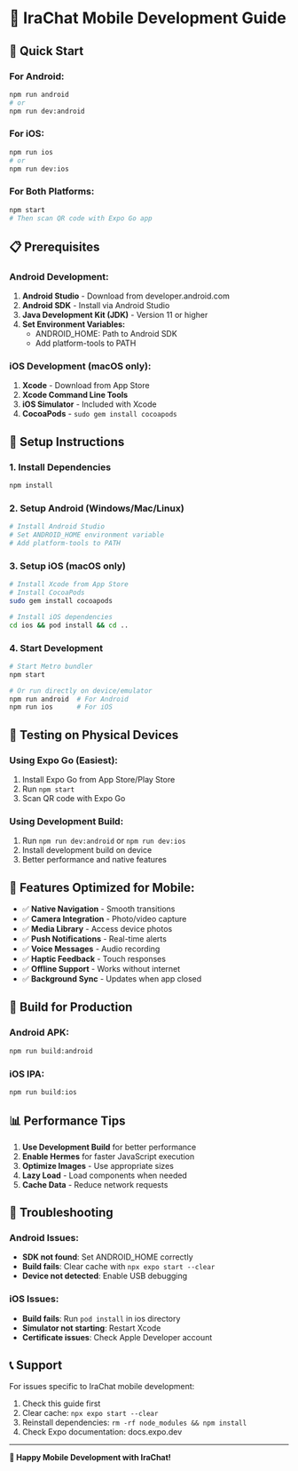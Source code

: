 # 📱 IraChat Mobile Development Guide

## 🚀 Quick Start

### For Android:

```bash
npm run android
# or
npm run dev:android
```

### For iOS:

```bash
npm run ios
# or
npm run dev:ios
```

### For Both Platforms:

```bash
npm start
# Then scan QR code with Expo Go app
```

## 📋 Prerequisites

### Android Development:

1. **Android Studio** - Download from developer.android.com
2. **Android SDK** - Install via Android Studio
3. **Java Development Kit (JDK)** - Version 11 or higher
4. **Set Environment Variables:**
   - ANDROID_HOME: Path to Android SDK
   - Add platform-tools to PATH

### iOS Development (macOS only):

1. **Xcode** - Download from App Store
2. **Xcode Command Line Tools**
3. **iOS Simulator** - Included with Xcode
4. **CocoaPods** - `sudo gem install cocoapods`

## 🔧 Setup Instructions

### 1. Install Dependencies

```bash
npm install
```

### 2. Setup Android (Windows/Mac/Linux)

```bash
# Install Android Studio
# Set ANDROID_HOME environment variable
# Add platform-tools to PATH
```

### 3. Setup iOS (macOS only)

```bash
# Install Xcode from App Store
# Install CocoaPods
sudo gem install cocoapods

# Install iOS dependencies
cd ios && pod install && cd ..
```

### 4. Start Development

```bash
# Start Metro bundler
npm start

# Or run directly on device/emulator
npm run android  # For Android
npm run ios      # For iOS
```

## 📱 Testing on Physical Devices

### Using Expo Go (Easiest):

1. Install Expo Go from App Store/Play Store
2. Run `npm start`
3. Scan QR code with Expo Go

### Using Development Build:

1. Run `npm run dev:android` or `npm run dev:ios`
2. Install development build on device
3. Better performance and native features

## 🎯 Features Optimized for Mobile:

- ✅ **Native Navigation** - Smooth transitions
- ✅ **Camera Integration** - Photo/video capture
- ✅ **Media Library** - Access device photos
- ✅ **Push Notifications** - Real-time alerts
- ✅ **Voice Messages** - Audio recording
- ✅ **Haptic Feedback** - Touch responses
- ✅ **Offline Support** - Works without internet
- ✅ **Background Sync** - Updates when app closed

## 🚀 Build for Production

### Android APK:

```bash
npm run build:android
```

### iOS IPA:

```bash
npm run build:ios
```

## 📊 Performance Tips

1. **Use Development Build** for better performance
2. **Enable Hermes** for faster JavaScript execution
3. **Optimize Images** - Use appropriate sizes
4. **Lazy Load** - Load components when needed
5. **Cache Data** - Reduce network requests

## 🐛 Troubleshooting

### Android Issues:

- **SDK not found**: Set ANDROID_HOME correctly
- **Build fails**: Clear cache with `npx expo start --clear`
- **Device not detected**: Enable USB debugging

### iOS Issues:

- **Build fails**: Run `pod install` in ios directory
- **Simulator not starting**: Restart Xcode
- **Certificate issues**: Check Apple Developer account

## 📞 Support

For issues specific to IraChat mobile development:

1. Check this guide first
2. Clear cache: `npx expo start --clear`
3. Reinstall dependencies: `rm -rf node_modules && npm install`
4. Check Expo documentation: docs.expo.dev

---

**🎉 Happy Mobile Development with IraChat!**
